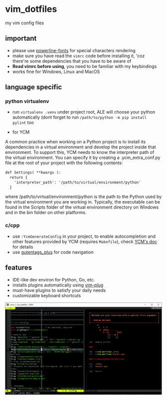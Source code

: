 # vim_dotfiles
my vim config files

## important

- please use [powerline-fonts](https://github.com/powerline/fonts) for special characters rendering
- make sure you have read the `vimrc` code before installing it, 'coz there're some dependencies that you have to be aware of
- **Read vimrc before using**, you need to be familiar with my keybindings
- works fine for Windows, Linux and MacOS

## language specific

### python virtualenv

- run `virtualenv .venv` under project root, ALE will choose your python automatically (dont forget to run `/path/to/python -m pip install pylint` too

- for YCM

A common practice when working on a Python project is to install its dependencies in a virtual environment and develop the project inside that environment. To support this, YCM needs to know the interpreter path of the virtual environment. You can specify it by creating a .ycm_extra_conf.py file at the root of your project with the following contents:

```
def Settings( **kwargs ):
  return {
    'interpreter_path': '/path/to/virtual/environment/python'
  }
```

where /path/to/virtual/environment/python is the path to the Python used by the virtual environment you are working in. Typically, the executable can be found in the Scripts folder of the virtual environment directory on Windows and in the bin folder on other platforms.

### c/cpp

- use `:YcmGenerateConfig` in your project, to enable autocompletion and other features provided by YCM (requires `Makefile`), check [YCM's doc](https://valloric.github.io/YouCompleteMe/#c-family-semantic-completion) for details
- use [gutentags_plus](https://github.com/skywind3000/gutentags_plus) for code navigation

## features

- IDE-like dev environ for Python, Go, etc.
- installs plugins automatically using [vim-plug](https://github.com/junegunn/vim-plug)
- must-have plugins to satisfy your daily needs
- customizable keyboard shortcuts

![screenshot](./img/screenshot.jpg)
